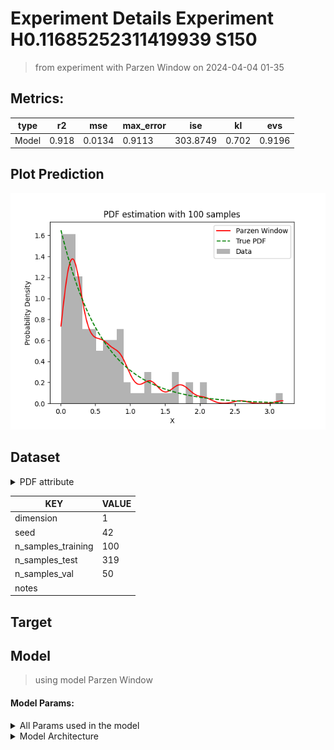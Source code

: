 # Experiment Details Experiment  H0.11685252311419939 S150
> from experiment with Parzen Window
> on 2024-04-04 01-35
## Metrics:
                                                                  
| type  | r2    | mse    | max_error | ise      | kl    | evs    |
|-------|-------|--------|-----------|----------|-------|--------|
| Model | 0.918 | 0.0134 | 0.9113    | 303.8749 | 0.702 | 0.9196 |
                                                                  
## Plot Prediction

<img src="pdf_6b85853a.png">

## Dataset

<details><summary>PDF attribute</summary>

#### Dimension 1
                               
| type        | rate | weight |
|-------------|------|--------|
| exponential | 0.6  | 1      |
                               
</details>
                              
| KEY                | VALUE |
|--------------------|-------|
| dimension          | 1     |
| seed               | 42    |
| n_samples_training | 100   |
| n_samples_test     | 319   |
| n_samples_val      | 50    |
| notes              |       |
                              
## Target
## Model
> using model Parzen Window
#### Model Params:
<details><summary>All Params used in the model </summary>

                            
| KEY | VALUE              |
|-----|--------------------|
| h   | 0.1000015563586018 |
                            
</details>

<details><summary>Model Architecture </summary>

ParzenWindow_Model(h=0.1000015563586018, training=array([1.40171379, 0.16787657, 0.87159631, 1.87457757, 0.62793651,
       0.65341418, 0.23213689, 0.09226395, 0.18910752, 0.2477912 ,
       0.13414582, 0.73625152, 0.25025202, 0.04624629, 0.41119227,
       0.75852411, 0.14275797, 0.38493404, 0.19314673, 0.17816833,
       0.83451839, 0.04381701, 0.81260279, 0.16802947, 0.09944154,
       0.01268385, 0.78903411, 0.33812286, 0.23865375, 0.07778016,
       0.82550931, 3.18592968, 0.9869195 , 0.35551452, 0.57396167,
       0.90477683, 0.19924129, 0.55489334, 0.49264296, 0.45180885,
       0.1732698 , 0.0854885 , 0.03280387, 0.269169  , 0.5609756 ,
       1.15097547, 0.19754532, 0.31861177, 0.04544322, 1.35112714,
       1.84944674, 0.67073526, 0.43615841, 0.22813133, 1.28695043,
       0.1127394 , 0.58049963, 0.41068976, 0.92503214, 0.10256996,
       0.272687  , 0.23965543, 0.54905109, 0.17658007, 1.63758627,
       0.89284367, 1.00584052, 0.05587931, 0.40415771, 0.14621937,
       0.17174579, 0.27784533, 0.31684234, 0.28338056, 0.01723291,
       1.50578903, 2.04245358, 1.67078857, 0.40119496, 0.07615496,
       0.80551719, 0.1727813 , 0.44991063, 0.21499224, 0.21251113,
       1.28012532, 0.80365516, 0.11162106, 0.85047208, 0.71241097,
       0.65517357, 1.69408143, 0.05444696, 0.50771615, 0.62668403,
       0.62952443, 0.06908168, 2.08562376, 0.15485452, 1.24041262,
       0.11862305, 0.26281411, 1.24047725, 0.41054555, 1.72200324,
       1.04146794, 1.03801203, 0.19966139, 0.62633809, 0.51964759,
       0.69244646, 0.83924858, 0.90296391, 0.26319789, 0.42636865,
       0.19555684, 1.78143473, 2.5816633 , 0.02231099, 0.38723289,
       1.17550637, 0.49456704, 0.60628191, 0.14597551, 1.28453019,
       0.18120639, 0.30798206, 0.13242868, 0.21654846, 0.28266222,
       0.06803352, 0.1813082 , 0.12043234, 0.05414623, 0.00669074,
       0.21315284, 0.52136789, 1.75988818, 0.04522514, 0.29779998,
       0.19579593, 0.02489826, 0.94193289, 0.58221478, 1.60686527,
       0.14704926, 1.35562014, 0.82903572, 0.65810775, 0.69939157]))
</details>

